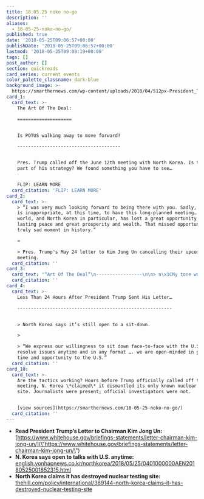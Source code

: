```yaml
---
title: 18.05.25 noko no-go
description: ''
aliases:
  - 18-05-25-noko-no-go/
published: true
date: '2018-05-25T09:06:57+00:00'
publishDate: '2018-05-25T09:06:57+00:00'
lastmod: '2018-05-25T09:08:19+00:00'
tags: []
post_author: []
section: quickreads
card_series: current events
color_palette_classname: dark-blue
background_image: >-
  https://smarthernews.com/wp-content/uploads/2018/04/512px-President_Trump_gives_remarks_at_the_National_Rifle_Association_Leadership_Forum.png
card_1:
  card_text: >-
    The Art Of The Deal:

    ====================


    Is POTUS walking away to move forward?

    --------------------------------------


    Pres. Trump called off the June 12th meeting with North Korea. Is this all
    part of his strategy? We found something you have to see…


    FLIP: LEARN MORE
  card_citation: 'FLIP: LEARN MORE'
card_2:
  card_text: >-
    > “I was very much looking forward to being there with you. Sadly, I feel it
    is inappropriate, at this time, to have this long-planned meeting….The
    world, and North Korea in particular, has lost a great opportunity for
    lasting peace and great prosperity and wealth. That missed opportunity is a
    truly sad moment in history.”

    > 

    > Pres. Trump's May 24 letter to Kim Jong Un cancelling their upcoming
    meeting.
  card_citation: ''
card_3:
  card_text: "“Art Of The Deal”\n-----------------\n\n> a\x1CMy tone was more hurt than outraged or angry. I can be a screamer when I want to be, but in this case I felt screaming would only scare them off.”\n> \n> President Trump in his 1987 book \"Art of The Deal\". He was speaking about a real estate deal where he didn't want the other side to walk away. Considering the tone of his letter to North Korea, we thought this was worth your attention."
  card_citation: ''
card_4:
  card_text: >-
    Less Than 24 Hours After President Trump Sent His Letter…

    ---------------------------------------------------------


    > North Korea says it’s still open to a sit-down.

    > 

    > “We express our willingness to sit down face-to-face with the U.S. and
    resolve issues anytime and in any format …. we are open-minded in giving
    time and opportunity to the U.S.”
  card_citation: ''
card_10:
  card_text: >-
    Are the tactics working? Hours before Trump officially called off the
    meeting, N. Korea \*claimed\* it dismantled its only known nuclear test
    site. Journalists were present; official investigators were not.


    [view sources](https://smarthernews.com/18-05-25-noko-no-go/)
  card_citation: ''
---
```

*   **Read President Trump’s Letter to Chairman Kim Jong Un:** [https://www.whitehouse.gov/briefings-statements/letter-chairman-kim-jong-un/](\"https://www.whitehouse.gov/briefings-statements/letter-chairman-kim-jong-un/\")
*   **N. Korea says open to talks with U.S. anytime:** [english.yonhapnews.co.kr/northkorea/2018/05/25/0401000000AEN20180525001852315.html](\"http://english.yonhapnews.co.kr/northkorea/2018/05/25/0401000000AEN20180525001852315.html\")
*   **North Korea claims it has destroyed nuclear testing site:** [thehill.com/policy/international/389144-north-korea-claims-it-has-destroyed-nuclear-testing-site](\"http://thehill.com/policy/international/389144-north-korea-claims-it-has-destroyed-nuclear-testing-site\")